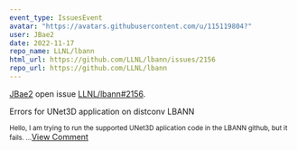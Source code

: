 ```yaml
---
event_type: IssuesEvent
avatar: "https://avatars.githubusercontent.com/u/115119804?"
user: JBae2
date: 2022-11-17
repo_name: LLNL/lbann
html_url: https://github.com/LLNL/lbann/issues/2156
repo_url: https://github.com/LLNL/lbann
---
```


<a href='https://github.com/JBae2' target='_blank'>JBae2</a> open issue <a href='https://github.com/LLNL/lbann/issues/2156' target='_blank'>LLNL/lbann#2156</a>.

<p>Errors for UNet3D application on distconv LBANN</p><small>Hello, I am trying to run the supported UNet3D aplication code in the LBANN github, but it fails....</small><a href='https://github.com/LLNL/lbann/issues/2156' target='_blank'>View Comment</a>